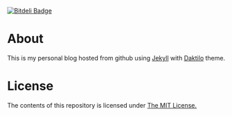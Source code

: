 [![Bitdeli Badge](https://d2weczhvl823v0.cloudfront.net/kronik3r/daktilo/trend.png)](https://bitdeli.com/free "Bitdeli Badge")

# About
This is my personal blog hosted from github using [Jekyll](jekyllrb.com) with [Daktilo](https://github.com/kronik3r/daktilo) theme.

# License
The contents of this repository is licensed under [The MIT License.](https://opensource.org/licenses/MIT)
